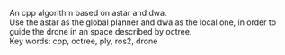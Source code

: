 An cpp algorithm based on astar and dwa.  
Use the astar as the global planner and dwa as the local one, in order to guide the drone in an space described by octree.  
Key words: cpp, octree, ply, ros2, drone  
